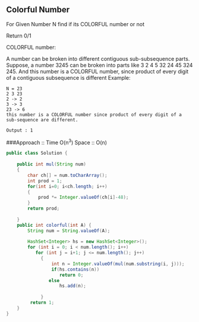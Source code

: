 ## Colorful Number

For Given Number N find if its COLORFUL number or not

Return 0/1

COLORFUL number:

A number can be broken into different contiguous sub-subsequence parts. 
Suppose, 
a number 3245 can be broken into parts like 3 2 4 5 32 24 45 324 245. 
And this number is a COLORFUL number, since product of every digit of a contiguous subsequence is different
Example:
```
N = 23
2 3 23
2 -> 2
3 -> 3
23 -> 6
this number is a COLORFUL number since product of every digit of a sub-sequence are different. 

Output : 1
```

###Approach :: Time O(n<sup>3</sup>)  Space :: O(n)

```java
public class Solution {
    
    public int mul(String num)
    {
        char ch[] = num.toCharArray();
        int prod = 1;
        for(int i=0; i<ch.length; i++)
        {
            prod *= Integer.valueOf(ch[i]-48);
        }
        return prod;
        
    }
    public int colorful(int A) {
        String num = String.valueOf(A);
       
        HashSet<Integer> hs = new HashSet<Integer>();  
        for (int i = 0; i < num.length(); i++)  
           for (int j = i+1; j <= num.length(); j++) 
             {
                 int n = Integer.valueOf(mul(num.substring(i, j)));
                 if(hs.contains(n))
                    return 0;
                else
                    hs.add(n);
                    
             }
         return 1;
    }
}


```